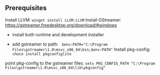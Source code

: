 ## Prerequisites

Install LLVM: `winget install LLVM.LLVM`
Install GStreamer: https://gstreamer.freedesktop.org/download/#windows 
- install both runtime and development installer

- add gstreamer to path: ` $env:PATH="C:\Program Files\gstreamer\1.0\msvc_x86_64\bin;$env:PATH"`
Install pkg-config: `choco install pkgconfiglite`

point pkg-config to the gstreamer files: `setx PKG_CONFIG_PATH "C:\Program Files\gstreamer\1.0\msvc_x86_64\lib\pkgconfig"`